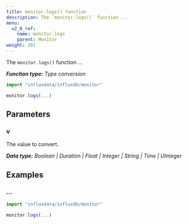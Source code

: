 ```yaml
---
title: monitor.logs() function
description: The `monitor.logs()` function ...
menu:
  v2_0_ref:
    name: monitor.logs
    parent: Monitor
weight: 202
---
```


The `monitor.logs()` function ...

_**Function type:** Type conversion_

```js
import "influxdata/influxdb/monitor"

monitor.logs(...)
```


## Parameters

### v
The value to convert.

_**Data type:** Boolean | Duration | Float | Integer | String | Time | UInteger_

## Examples

### ...
```js
import "influxdata/influxdb/monitor"

monitor.logs(...)
```
